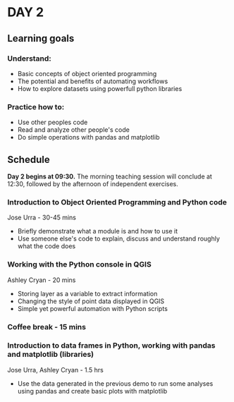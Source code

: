 # DAY 2
## Learning goals
### Understand:
- Basic concepts of object oriented programming
- The potential and benefits of automating workflows
- How to explore datasets using powerfull python libraries 

### Practice how to:
- Use other peoples code
- Read and analyze other people's code
- Do simple operations with pandas and matplotlib

## Schedule
**Day 2 begins at 09:30.** The morning teaching session will conclude at 12:30, followed by the afternoon of independent exercises.

### Introduction to Object Oriented Programming and Python code
Jose Urra - 30-45 mins
- Briefly demonstrate what a module is and how to use it
- Use someone else's code to explain, discuss and understand roughly what the code does

### Working with the Python console in QGIS
Ashley Cryan - 20 mins
- Storing layer as a variable to extract information
- Changing the style of point data displayed in QGIS
- Simple yet powerful automation with Python scripts

### Coffee break - 15 mins

### Introduction to data frames in Python, working with pandas and matplotlib (libraries)
Jose Urra, Ashley Cryan - 1.5 hrs
- Use the data generated in the previous demo to run some analyses using pandas and create basic plots with matplotlib